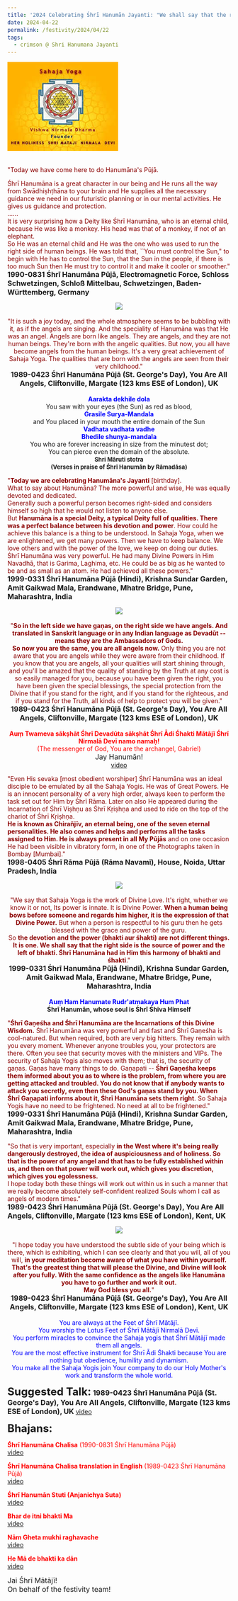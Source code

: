 ```yaml
---
title: '2024 Celebrating Śhrī Hanumān Jayanti: "We shall say that the right side is the source of power and the left of bhakti. Śhrī Hanumāna had in Him this harmony of bhakti and śhakti." '
date: 2024-04-22
permalink: /festivity/2024/04/22
tags:
  - crimson @ Shri Hanumana Jayanti
---
```


<div style="text-align: left"><img src="/images/image1.png" width="250" /></div><br>

<p>
<font color="DarkRed">"Today we have come here to do Hanumāna's Pūjā. 

Śhrī Hanumāna is a great character in our being and He runs all the way from Swādhiṣhṭhāna to your brain and He supplies all the necessary guidance we need in our futuristic planning or in our mental activities. He gives us guidance and protection.<br>
......<br>
It is very surprising how a Deity like Śhrī Hanumāna, who is an eternal child, because He was like a monkey. His head was that of a monkey, if not of an elephant.<br>
So He was an eternal child and He was the one who was used to run the right side of human beings. He was told that, ``You must control the Sun," to begin with He has to control the Sun, that the Sun in the people, if there is too much Sun then He must try to control it and make it cooler or smoother."</font><br>
<font size="+0"><b>1990-0831 Śhrī Hanumāna Pūjā, Electromagnetic Force, Schloss Schwetzingen, Schloß Mittelbau, Schwetzingen, Baden-Württemberg, Germany</b></font>
</p>

<div style="text-align: center"><img src="https://pub-1e517d8c73a64c9c82977d676b1fff72.r2.dev/FT0017.png" /></div>

<p style="text-align:center;">
<font color="DarkRed">"It is such a joy today, and the whole atmosphere seems to be bubbling with it, as if the angels are singing. And the speciality of Hanumāna was that He was an angel. Angels are born like angels. They are angels, and they are not human beings. They're born with the angelic qualities. But now, you all have become angels from the human beings. It's a very great achievement of Sahaja Yoga. The qualities that are born with the angels are seen from their very childhood."</font><br>
<font size="+0"><b>1989-0423 Śhrī Hanumāna Pūjā (St. George's Day), You Are All Angels, Cliftonville, Margate (123 kms ESE of London), UK</b></font><br>
<br>
<font color="blue"><b>Aarakta dekhile dola</b></font><br>
You saw with your eyes (the Sun) as red as blood,<br>
<font color="blue"><b>Grasile Surya-Mandala</b></font><br>
and You placed in your mouth the entire domain of the Sun<br>
<font color="blue"><b>Vadhata vadhata vadhe<br>
Bhedile shunya-mandala</b></font><br>
You who are forever increasing in size from the minutest dot;<br>
You can pierce even the domain of the absolute.<br>
<font size="-1"><b>Shri Māruti stotra<br>
(Verses in praise of Śhrī Hanumān by Rāmadāsa)</b></font><br>
</p>

<p>
<font color="DarkRed">"<b>Today we are celebrating Hanumāna's Jayanti</b> [birthday].<br>
What to say about Hanumāna? The more powerful and wise, He was equally devoted and dedicated.<br>
Generally such a powerful person becomes right-sided and considers himself so high that he would not listen to anyone else.<br>
But <b>Hanumāna is a special Deity, a typical Deity full of qualities. There was a perfect balance between his devotion and power</b>. How could he achieve this balance is a thing to be understood. In Sahaja Yoga, when we are enlightened, we get many powers. Then we have to keep balance. We love others and with the power of the love, we keep on doing our duties.<br>
Śhrī Hanumāna was very powerful. He had many Divine Powers in Him Navadhā, that is Garima, Laghima, etc. He could be as big as he wanted to be and as small as an atom. He had achieved all these powers."</font><br>
<font size="+0"><b>1999-0331 Śhrī Hanumāna Pūjā (Hindi), Krishna Sundar Garden, Amit Gaikwad Mala, Erandwane, Mhatre Bridge, Pune, Maharashtra, India</b></font>
</p>

<div style="text-align: center"><img src="https://pub-1e517d8c73a64c9c82977d676b1fff72.r2.dev/FT0018.png" /></div>

<p style="text-align:center;">
<font color="DarkRed">"<b>So in the left side we have gaṇas, on the right side we have angels. And translated in Sanskrit language or in any Indian language as Devadūt -- means they are the Ambassadors of Gods.<br> 
So now you are the same, you are all angels now.</b> Only thing you are not aware that you are angels while they were aware from their childhood. If you know that you are angels, all your qualities will start shining through, and you'll be amazed that the quality of standing by the Truth at any cost is so easily managed for you, because you have been given the right, you have been given the special blessings, the special protection from the Divine that if you stand for the right, and if you stand for the righteous, and if you stand for the Truth, all kinds of help to protect you will be given."</font><br>
<font size="+0"><b>1989-0423 Śhrī Hanumāna Pūjā (St. George's Day), You Are All Angels, Cliftonville, Margate (123 kms ESE of London), UK</b></font><br>
<br>
<font color="red"><b>Auṃ Twameva sākṣhāt Śhrī Devadūta sākṣhāt Śhrī Ādi Śhakti Mātājī Śhrī Nirmalā Devī namo namaḥ!</b><br>
(The messenger of God, You are the archangel, Gabriel)</font><br>  
<font size="+0">Jay Hanumān!</font><br>
<a href="https://seven-teams.github.io/Videos_Links.html">video</a>
</p>

<p>
<font color="DarkRed">"Even His sevaka [most obedient worshiper] Śhrī Hanumāna was an ideal disciple to be emulated by all the Sahaja Yogis. He was of Great Powers. He is an innocent personality of a very high order, always keen to perform the task set out for Him by Śhrī Rāma. Later on also He appeared during the Incarnation of Śhrī Viṣhṇu as Śhrī Kṛiṣhṇa and used to ride on the top of the chariot of Śhrī Kṛiṣhṇa.<br>
<b>He is known as Chirañjīv, an eternal being, one of the seven eternal personalities. He also comes and helps and performs all the tasks assigned to Him. He is always present in all My Pūjās</b> and on one occasion He had been visible in vibratory form, in one of the Photographs taken in Bombay [Mumbai]."</font><br>
<font size="+0"><b>1998-0405 Śhrī Rāma Pūjā (Rāma Navamī), House, Noida, Uttar Pradesh, India</b></font>
</p>

<div style="text-align: center"><img src="https://pub-1e517d8c73a64c9c82977d676b1fff72.r2.dev/FT0019.png" /></div>

<p style="text-align:center;">
<font color="DarkRed">"We say that Sahaja Yoga is the work of Divine Love. It's right, whether we know it or not, Its power is innate. It is Divine Power. <b>When a human being bows before someone and regards him higher, it is the expression of that Divine Power.</b> But when a person is respectful to his guru then he gets blessed with the grace and power of the guru.<br> 
So <b>the devotion and the power (bhakti aur śhakti) are not different things. It is one. We shall say that the right side is the source of power and the left of bhakti. Śhrī Hanumāna had in Him this harmony of bhakti and śhakti</b>."</font><br>
<font size="+0"><b>1999-0331 Śhrī Hanumāna Pūjā (Hindi), Krishna Sundar Garden, Amit Gaikwad Mala, Erandwane, Mhatre Bridge, Pune, Maharashtra, India</b></font><br>
<br>
<font color="blue"><b>Auṃ Ham Hanumate Rudr'atmakaya Hum Phat</b></font><br>
<b>Śhrī Hanumān, whose soul is Śhrī Śhiva Himself</b>
</p>

<p>
<font color="DarkRed">"<b>Śhrī Gaṇeśha and Śhrī Hanumāna are the Incarnations of this Divine Wisdom.</b> Śhrī Hanumāna was very powerful and fast and Śhrī Gaṇeśha is cool-natured. But when required, both are very big hitters. They remain with you every moment. Whenever anyone troubles you, your protectors are there. Often you see that security moves with the ministers and VIPs. The security of Sahaja Yogis also moves with them; that is, the security of gaṇas. Gaṇas have many things to do. Gaṇapati -- <b>Śhrī Gaṇeśha keeps them informed about you as to where is the problem, from where you are getting attacked and troubled. You do not know that if anybody wants to attack you secretly, even then these God's gaṇas stand by you. When Śhrī Gaṇapati informs about it, Śhrī Hanumāna sets them right</b>. So Sahaja Yogis have no need to be frightened. No need at all to be frightened."</font><br>
<font size="+0"><b>1999-0331 Śhrī Hanumāna Pūjā (Hindi), Krishna Sundar Garden, Amit Gaikwad Mala, Erandwane, Mhatre Bridge, Pune, Maharashtra, India</b></font>
</p>

<p>
<font color="DarkRed">"So that is very important, especially <b>in the West where it's being really dangerously destroyed, the idea of auspiciousness and of holiness. So that is the power of any angel and that has to be fully established within us, and then on that power will work out, which gives you discretion, which gives you egolessness.</b><br>
I hope today both these things will work out within us in such a manner that we really become absolutely self-confident realized Souls whom I call as angels of modern times."</font><br>
<font size="+0"><b>1989-0423 Śhrī Hanumāna Pūjā (St. George's Day), You Are All Angels, Cliftonville, Margate (123 kms ESE of London), Kent, UK</b></font>
</p>

<div style="text-align: center"><img src="https://pub-1e517d8c73a64c9c82977d676b1fff72.r2.dev/FT0020.png" /></div>

<p style="text-align:center;">
<font color="DarkRed">"I hope today you have understood the subtle side of your being which is there, which is exhibiting, which I can see clearly and that you will, all of you will, <b>in your meditation become aware of what you have within yourself. That's the greatest thing that will please the Divine, and Divine will look after you fully. With the same confidence as the angels like Hanumāna you have to go further and work it out.<br>
May God bless you all.</b>"</font><br>
<font size="+0"><b>1989-0423 Śhrī Hanumāna Pūjā (St. George's Day), You Are All Angels, Cliftonville, Margate (123 kms ESE of London), Kent, UK</b></font><br>
<br>
<font color="blue"> You are always at the Feet of Śhrī Mātājī.<br> 
You worship the Lotus Feet of Śhrī Mātājī Nirmalā Devī.<br>
You perform miracles to convince the Sahaja yogis that Śhrī Mātājī made them all angels.<br>
You are the most effective instrument for Śhrī Ādi Śhakti because You are nothing but obedience, humility and dynamism.<br>
You make all the Sahaja Yogis join Your company to do our Holy Mother's work and transform the whole world. </font><br>
</p>

<font size="+2"><b>Suggested Talk:</b></font> 
<font size="+0"><b>1989-0423 Śhrī Hanumāna Pūjā (St. George's Day), You Are All Angels, Cliftonville, Margate (123 kms ESE of London), UK</b></font>
<a href="https://vimeo.com/65376957"> video</a><br>

<font size="+2"><b>Bhajans:</b></font>

<p>
<font color="red"><b>Śhrī Hanumāna Chalisa</b> (1990-0831 Śhrī Hanumāna Pūjā)</font><br>
<a href="https://seven-teams.github.io/Videos_Links.html">video</a>
</p>

<p>
<font color="red"><b>Śhrī Hanumāna Chalisa translation in English</b> (1989-0423 Śhrī Hanumāna Pūjā)</font><br>
<a href="https://seven-teams.github.io/Videos_Links.html">video</a>
</p>

<p>
<font color="red"><b>Śhrī Hanumān Stuti (Anjanichya Suta)</b></font><br>
<a href="https://seven-teams.github.io/Videos_Links.html">video</a>
</p>
 
<p>
<font color="red"><b>Bhar de itni bhakti Ma</b></font><br>
<a href="https://seven-teams.github.io/Videos_Links.html">video</a>
</p>

<p>
<font color="red"><b>Nām Gheta mukhi raghavache</b></font><br>
<a href="https://seven-teams.github.io/Videos_Links.html">video</a> 
</p>

<p>
<font color="red"><b>He Mā de bhakti ka dān</b></font><br>
<a href="https://seven-teams.github.io/Videos_Links.html">video</a>
</p>

<p>
<font size="+0">Jai Śhrī Mātājī!<br>
On behalf of the festivity team!</font>
</p>